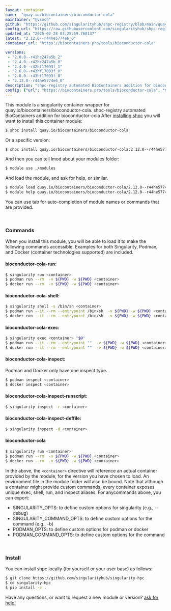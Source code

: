 ```yaml
---
layout: container
name:  "quay.io/biocontainers/bioconductor-cola"
maintainer: "@vsoch"
github: "https://github.com/singularityhub/shpc-registry/blob/main/quay.io/biocontainers/bioconductor-cola/container.yaml"
config_url: "https://raw.githubusercontent.com/singularityhub/shpc-registry/main/quay.io/biocontainers/bioconductor-cola/container.yaml"
updated_at: "2025-02-28 03:25:59.768137"
latest: "2.12.0--r44he5774e6_0"
container_url: "https://biocontainers.pro/tools/bioconductor-cola"

versions:
 - "2.0.0--r41hc247a5b_2"
 - "2.4.0--r42hc247a5b_0"
 - "2.4.0--r42hf17093f_1"
 - "2.6.0--r43hf17093f_0"
 - "2.8.0--r43hf17093f_0"
 - "2.12.0--r44he5774e6_0"
description: "shpc-registry automated BioContainers addition for bioconductor-cola"
config: {"url": "https://biocontainers.pro/tools/bioconductor-cola", "maintainer": "@vsoch", "description": "shpc-registry automated BioContainers addition for bioconductor-cola", "latest": {"2.12.0--r44he5774e6_0": "sha256:5235cf9a7bd3ba07af4d409478d7256e247e0439065044cb2ab809ed1f309341"}, "tags": {"2.0.0--r41hc247a5b_2": "sha256:830504cb3b77991958e21dce8fa75b9a58f12f9202f6b498410cf0316740d04e", "2.4.0--r42hc247a5b_0": "sha256:c84985241edc3edd31a45312c1334be0781fcb34463b02bd01ef3d8f0802a7fe", "2.4.0--r42hf17093f_1": "sha256:b36c113a570afb8a01150ee4efaeb711c3ffb58bb1b2ad5fd34f05a1e32b1fa3", "2.6.0--r43hf17093f_0": "sha256:3b75a3c80312392efe7f8e06e2d5789175234b9a7ef2104ed7cc7ef4200ca86f", "2.8.0--r43hf17093f_0": "sha256:89d1a4df68129d121c9484af2c19723579f6b71b650e192fdc9f72e68444c7e0", "2.12.0--r44he5774e6_0": "sha256:5235cf9a7bd3ba07af4d409478d7256e247e0439065044cb2ab809ed1f309341"}, "docker": "quay.io/biocontainers/bioconductor-cola"}
---
```


This module is a singularity container wrapper for quay.io/biocontainers/bioconductor-cola.
shpc-registry automated BioContainers addition for bioconductor-cola
After [installing shpc](#install) you will want to install this container module:


```bash
$ shpc install quay.io/biocontainers/bioconductor-cola
```

Or a specific version:

```bash
$ shpc install quay.io/biocontainers/bioconductor-cola:2.12.0--r44he5774e6_0
```

And then you can tell lmod about your modules folder:

```bash
$ module use ./modules
```

And load the module, and ask for help, or similar.

```bash
$ module load quay.io/biocontainers/bioconductor-cola/2.12.0--r44he5774e6_0
$ module help quay.io/biocontainers/bioconductor-cola/2.12.0--r44he5774e6_0
```

You can use tab for auto-completion of module names or commands that are provided.

<br>

### Commands

When you install this module, you will be able to load it to make the following commands accessible.
Examples for both Singularity, Podman, and Docker (container technologies supported) are included.

#### bioconductor-cola-run:

```bash
$ singularity run <container>
$ podman run --rm  -v ${PWD} -w ${PWD} <container>
$ docker run --rm  -v ${PWD} -w ${PWD} <container>
```

#### bioconductor-cola-shell:

```bash
$ singularity shell -s /bin/sh <container>
$ podman run --it --rm --entrypoint /bin/sh  -v ${PWD} -w ${PWD} <container>
$ docker run --it --rm --entrypoint /bin/sh  -v ${PWD} -w ${PWD} <container>
```

#### bioconductor-cola-exec:

```bash
$ singularity exec <container> "$@"
$ podman run --it --rm --entrypoint ""  -v ${PWD} -w ${PWD} <container> "$@"
$ docker run --it --rm --entrypoint ""  -v ${PWD} -w ${PWD} <container> "$@"
```

#### bioconductor-cola-inspect:

Podman and Docker only have one inspect type.

```bash
$ podman inspect <container>
$ docker inspect <container>
```

#### bioconductor-cola-inspect-runscript:

```bash
$ singularity inspect -r <container>
```

#### bioconductor-cola-inspect-deffile:

```bash
$ singularity inspect -d <container>
```



#### bioconductor-cola

```bash
$ singularity run <container>
$ podman run --rm  -v ${PWD} -w ${PWD} <container>
$ docker run --rm  -v ${PWD} -w ${PWD} <container>
```


In the above, the `<container>` directive will reference an actual container provided
by the module, for the version you have chosen to load. An environment file in the
module folder will also be bound. Note that although a container
might provide custom commands, every container exposes unique exec, shell, run, and
inspect aliases. For anycommands above, you can export:

 - SINGULARITY_OPTS: to define custom options for singularity (e.g., --debug)
 - SINGULARITY_COMMAND_OPTS: to define custom options for the command (e.g., -b)
 - PODMAN_OPTS: to define custom options for podman or docker
 - PODMAN_COMMAND_OPTS: to define custom options for the command

<br>

### Install

You can install shpc locally (for yourself or your user base) as follows:

```bash
$ git clone https://github.com/singularityhub/singularity-hpc
$ cd singularity-hpc
$ pip install -e .
```

Have any questions, or want to request a new module or version? [ask for help!](https://github.com/singularityhub/singularity-hpc/issues)